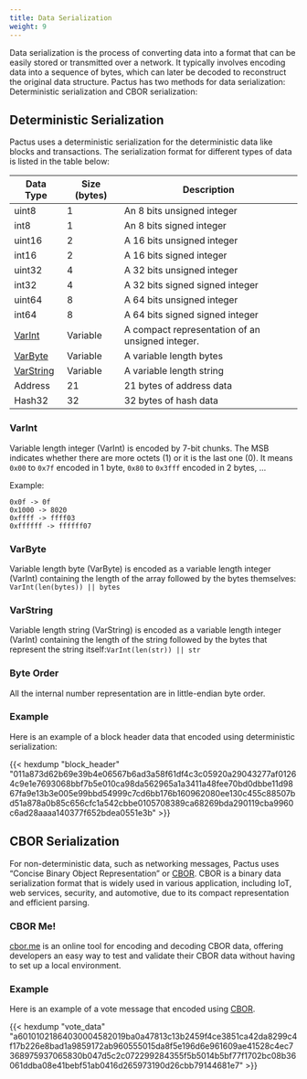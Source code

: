 ```yaml
---
title: Data Serialization
weight: 9
---
```


Data serialization is the process of converting data into a format that can be easily stored or transmitted over a network.
It typically involves encoding data into a sequence of bytes, which can later be decoded to
reconstruct the original data structure.
Pactus has two methods for data serialization: Deterministic serialization and CBOR serialization:

## Deterministic Serialization

Pactus uses a deterministic serialization for the deterministic data like blocks and transactions.
The serialization format for different types of data is listed in the table below:

| **Data Type**           | **Size (bytes)** | **Description**                                  |
| ----------------------- | ---------------- | ------------------------------------------------ |
| uint8                   | 1                | An 8 bits unsigned integer                       |
| int8                    | 1                | An 8 bits signed integer                         |
| uint16                  | 2                | A 16 bits unsigned integer                       |
| int16                   | 2                | A 16 bits signed integer                         |
| uint32                  | 4                | A 32 bits unsigned integer                       |
| int32                   | 4                | A 32 bits signed signed integer                  |
| uint64                  | 8                | A 64 bits unsigned integer                       |
| int64                   | 8                | A 64 bits signed signed integer                  |
| [VarInt](#varint)       | Variable         | A compact representation of an unsigned integer. |
| [VarByte](#varbyte)     | Variable         | A variable length bytes                          |
| [VarString](#varstring) | Variable         | A variable length string                         |
| Address                 | 21               | 21 bytes of address data                         |
| Hash32                  | 32               | 32 bytes of hash data                            |

### VarInt

Variable length integer (VarInt) is encoded by 7-bit chunks. The MSB indicates whether there are
more octets (1) or it is the last one (0). It means `0x00` to `0x7f` encoded in 1 byte, `0x80` to
`0x3fff` encoded in 2 bytes, ...

Example:

```text
0x0f -> 0f
0x1000 -> 8020
0xffff -> ffff03
0xffffff -> ffffff07
```

### VarByte

Variable length byte (VarByte) is encoded as a variable length integer (VarInt) containing the
length of the array followed by the bytes themselves: `VarInt(len(bytes)) || bytes`

### VarString

Variable length string (VarString) is encoded as a variable length integer (VarInt) containing the
length of the string followed by the bytes that represent the string
itself:`VarInt(len(str)) || str`

### Byte Order

All the internal number representation are in little-endian byte order.

### Example

Here is an example of a block header data that encoded using deterministic serialization:

{{< hexdump "block_header" "011a873d62b69e39b4e06567b6ad3a58f61df4c3c05920a29043277af01264c9e1e7693068bbf7b5e010ca98da562965a1a3411a48fee70bd0dbbe11d9867fa9e13b3e005e99bbd54999c7cd6bb176b160962080ee130c455c88507bd51a878a0b85c656cfc1a542cbbe0105708389ca68269bda290119cba9960c6ad28aaaa140377f652bdea0551e3b" >}}

## CBOR Serialization

For non-deterministic data, such as networking messages, Pactus uses
“Concise Binary Object Representation” or [CBOR](https://tools.ietf.org/html/rfc7049).
CBOR is a binary data serialization format that is widely used in various application,
including IoT, web services, security, and automotive, due to its compact representation and efficient parsing.

### CBOR Me!

[cbor.me](https://cbor.me)
is an online tool for encoding and decoding CBOR data, offering developers an easy way to test and
validate their CBOR data without having to set up a local environment.

### Example

Here is an example of a vote message that encoded using [CBOR](https://cbor.me/?bytes=a60101021864030004582019ba0a47813c13b2459f4ce3851ca42da8299c4f17b226e8bad1a9859172ab960555015da8f5e196d6e961609ae41528c4ec7368975937065830b047d5c2c072299284355f5b5014b5bf77f1702bc08b36061ddba08e41bebf51ab0416d265973190d26cbb79144681e7).

{{< hexdump "vote_data"
"a60101021864030004582019ba0a47813c13b2459f4ce3851ca42da8299c4f17b226e8bad1a9859172ab960555015da8f5e196d6e961609ae41528c4ec7368975937065830b047d5c2c072299284355f5b5014b5bf77f1702bc08b36061ddba08e41bebf51ab0416d265973190d26cbb79144681e7" >}}

